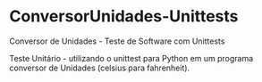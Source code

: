 # ConversorUnidades-Unittests
Conversor de Unidades - Teste de Software com Unittests

Teste Unitário - utilizando o unittest para Python em um programa conversor de Unidades (celsius para fahrenheit).
